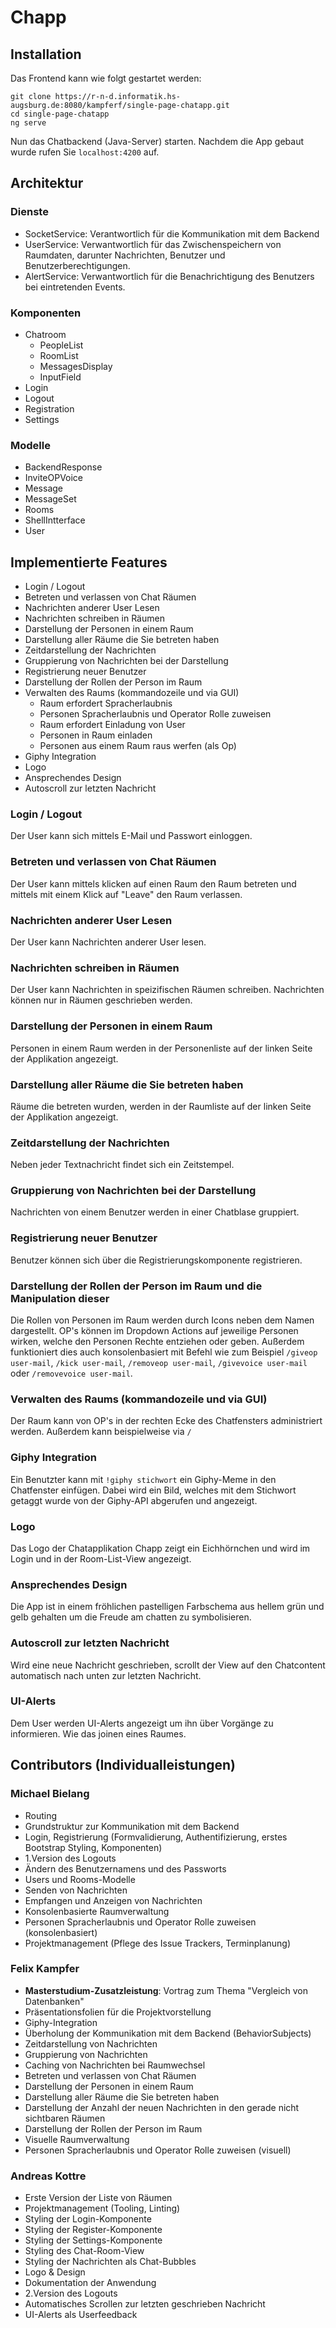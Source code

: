 # Chapp

## Installation

Das Frontend kann wie folgt gestartet werden:

```shell
git clone https://r-n-d.informatik.hs-augsburg.de:8080/kampferf/single-page-chatapp.git
cd single-page-chatapp
ng serve
```

Nun das Chatbackend (Java-Server) starten.
Nachdem die App gebaut wurde rufen Sie `localhost:4200` auf.

## Architektur

### Dienste

* SocketService: Verantwortlich für die Kommunikation mit dem Backend
* UserService: Verwantwortlich für das Zwischenspeichern von Raumdaten, darunter Nachrichten, Benutzer und Benutzerberechtigungen.
* AlertService: Verwantwortlich für die Benachrichtigung des Benutzers bei eintretenden Events.

### Komponenten

* Chatroom
  * PeopleList
  * RoomList
  * MessagesDisplay
  * InputField
* Login
* Logout
* Registration
* Settings

### Modelle

* BackendResponse
* InviteOPVoice
* Message
* MessageSet
* Rooms
* ShellIntterface
* User

## Implementierte Features

* Login / Logout
* Betreten und verlassen von Chat Räumen
* Nachrichten anderer User Lesen
* Nachrichten schreiben in Räumen
* Darstellung der Personen in einem Raum
* Darstellung aller Räume die Sie betreten haben
* Zeitdarstellung der Nachrichten
* Gruppierung von Nachrichten bei der Darstellung
* Registrierung neuer Benutzer
* Darstellung der Rollen der Person im Raum
* Verwalten des Raums (kommandozeile und via GUI)
  * Raum erfordert Spracherlaubnis
  * Personen Spracherlaubnis und Operator Rolle zuweisen
  * Raum erfordert Einladung von User
  * Personen in Raum einladen
  * Personen aus einem Raum raus werfen (als Op)
* Giphy Integration
* Logo
* Ansprechendes Design
* Autoscroll zur letzten Nachricht

### Login / Logout

Der User kann sich mittels E-Mail und Passwort einloggen.

### Betreten und verlassen von Chat Räumen

Der User kann mittels klicken auf einen Raum den Raum betreten und mittels mit einem Klick auf "Leave" den Raum verlassen.

### Nachrichten anderer User Lesen

Der User kann Nachrichten anderer User lesen.

### Nachrichten schreiben in Räumen

Der User kann Nachrichten in speizifischen Räumen schreiben. Nachrichten können nur in Räumen geschrieben werden.

### Darstellung der Personen in einem Raum

Personen in einem Raum werden in der Personenliste auf der linken Seite der Applikation angezeigt.

### Darstellung aller Räume die Sie betreten haben

Räume die betreten wurden, werden in der Raumliste auf der linken Seite der Applikation angezeigt.

### Zeitdarstellung der Nachrichten

Neben jeder Textnachricht findet sich ein Zeitstempel.

### Gruppierung von Nachrichten bei der Darstellung

Nachrichten von einem Benutzer werden in einer Chatblase gruppiert.

### Registrierung neuer Benutzer

Benutzer können sich über die Registrierungskomponente registrieren.

### Darstellung der Rollen der Person im Raum und die Manipulation dieser

Die Rollen von Personen im Raum werden durch Icons neben dem Namen dargestellt. OP's können im Dropdown Actions auf jeweilige Personen wirken, welche den Personen Rechte entziehen oder geben.
Außerdem funktioniert dies auch konsolenbasiert mit Befehl wie zum Beispiel `/giveop user-mail`, `/kick user-mail`, `/removeop user-mail`, `/givevoice user-mail` oder `/removevoice user-mail`.

### Verwalten des Raums (kommandozeile und via GUI)

Der Raum kann von OP's in der rechten Ecke des Chatfensters administriert werden.
Außerdem kann beispielweise via `/`

### Giphy Integration

Ein Benutzter kann mit `!giphy stichwort` ein Giphy-Meme in den Chatfenster einfügen. Dabei wird ein Bild, welches mit dem Stichwort getaggt wurde von der Giphy-API abgerufen und angezeigt.

### Logo

Das Logo der Chatapplikation Chapp zeigt ein Eichhörnchen und wird im Login und in der Room-List-View angezeigt.

### Ansprechendes Design

Die App ist in einem fröhlichen pastelligen Farbschema aus hellem grün und gelb gehalten um die Freude am chatten zu symbolisieren.

### Autoscroll zur letzten Nachricht

Wird eine neue Nachricht geschrieben, scrollt der View auf den Chatcontent automatisch nach unten zur letzten Nachricht.

### UI-Alerts

Dem User werden UI-Alerts angezeigt um ihn über Vorgänge zu informieren. Wie das joinen eines Raumes.

## Contributors (Individualleistungen)

### Michael Bielang

* Routing
* Grundstruktur zur Kommunikation mit dem Backend
* Login, Registrierung (Formvalidierung, Authentifizierung, erstes Bootstrap Styling, Komponenten)
* 1.Version des Logouts
* Ändern des Benutzernamens und des Passworts
* Users und Rooms-Modelle
* Senden von Nachrichten
* Empfangen und Anzeigen von Nachrichten
* Konsolenbasierte Raumverwaltung
* Personen Spracherlaubnis und Operator Rolle zuweisen (konsolenbasiert)
* Projektmanagement (Pflege des Issue Trackers, Terminplanung)

### Felix Kampfer

* **Masterstudium-Zusatzleistung**: Vortrag zum Thema "Vergleich von Datenbanken"
* Präsentationsfolien für die Projektvorstellung
* Giphy-Integration
* Überholung der Kommunikation mit dem Backend (BehaviorSubjects)
* Zeitdarstellung von Nachrichten
* Gruppierung von Nachrichten
* Caching von Nachrichten bei Raumwechsel
* Betreten und verlassen von Chat Räumen
* Darstellung der Personen in einem Raum
* Darstellung aller Räume die Sie betreten haben
* Darstellung der Anzahl der neuen Nachrichten in den gerade nicht sichtbaren Räumen
* Darstellung der Rollen der Person im Raum
* Visuelle Raumverwaltung
* Personen Spracherlaubnis und Operator Rolle zuweisen (visuell)

### Andreas Kottre

* Erste Version der Liste von Räumen
* Projektmanagement (Tooling, Linting)
* Styling der Login-Komponente
* Styling der Register-Komponente
* Styling der Settings-Komponente
* Styling des Chat-Room-View
* Styling der Nachrichten als Chat-Bubbles
* Logo & Design
* Dokumentation der Anwendung
* 2.Version des Logouts
* Automatisches Scrollen zur letzten geschrieben Nachricht
* UI-Alerts als Userfeedback

